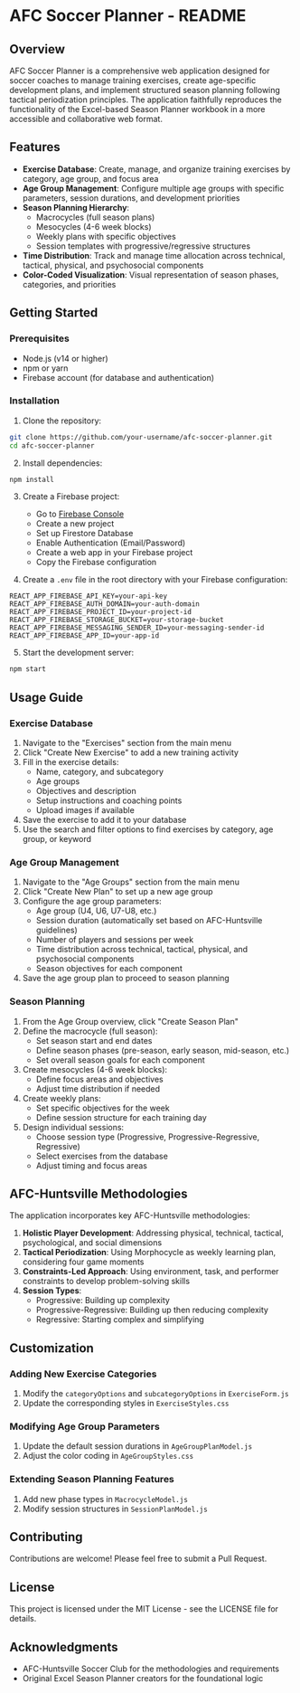 # AFC Soccer Planner - README

## Overview

AFC Soccer Planner is a comprehensive web application designed for soccer coaches to manage training exercises, create age-specific development plans, and implement structured season planning following tactical periodization principles. The application faithfully reproduces the functionality of the Excel-based Season Planner workbook in a more accessible and collaborative web format.

## Features

- **Exercise Database**: Create, manage, and organize training exercises by category, age group, and focus area
- **Age Group Management**: Configure multiple age groups with specific parameters, session durations, and development priorities
- **Season Planning Hierarchy**:
  - Macrocycles (full season plans)
  - Mesocycles (4-6 week blocks)
  - Weekly plans with specific objectives
  - Session templates with progressive/regressive structures
- **Time Distribution**: Track and manage time allocation across technical, tactical, physical, and psychosocial components
- **Color-Coded Visualization**: Visual representation of season phases, categories, and priorities

## Getting Started

### Prerequisites

- Node.js (v14 or higher)
- npm or yarn
- Firebase account (for database and authentication)

### Installation

1. Clone the repository:
```bash
git clone https://github.com/your-username/afc-soccer-planner.git
cd afc-soccer-planner
```

2. Install dependencies:
```bash
npm install
```

3. Create a Firebase project:
   - Go to [Firebase Console](https://console.firebase.google.com/)
   - Create a new project
   - Set up Firestore Database
   - Enable Authentication (Email/Password)
   - Create a web app in your Firebase project
   - Copy the Firebase configuration

4. Create a `.env` file in the root directory with your Firebase configuration:
```
REACT_APP_FIREBASE_API_KEY=your-api-key
REACT_APP_FIREBASE_AUTH_DOMAIN=your-auth-domain
REACT_APP_FIREBASE_PROJECT_ID=your-project-id
REACT_APP_FIREBASE_STORAGE_BUCKET=your-storage-bucket
REACT_APP_FIREBASE_MESSAGING_SENDER_ID=your-messaging-sender-id
REACT_APP_FIREBASE_APP_ID=your-app-id
```

5. Start the development server:
```bash
npm start
```

## Usage Guide

### Exercise Database

1. Navigate to the "Exercises" section from the main menu
2. Click "Create New Exercise" to add a new training activity
3. Fill in the exercise details:
   - Name, category, and subcategory
   - Age groups
   - Objectives and description
   - Setup instructions and coaching points
   - Upload images if available
4. Save the exercise to add it to your database
5. Use the search and filter options to find exercises by category, age group, or keyword

### Age Group Management

1. Navigate to the "Age Groups" section from the main menu
2. Click "Create New Plan" to set up a new age group
3. Configure the age group parameters:
   - Age group (U4, U6, U7-U8, etc.)
   - Session duration (automatically set based on AFC-Huntsville guidelines)
   - Number of players and sessions per week
   - Time distribution across technical, tactical, physical, and psychosocial components
   - Season objectives for each component
4. Save the age group plan to proceed to season planning

### Season Planning

1. From the Age Group overview, click "Create Season Plan"
2. Define the macrocycle (full season):
   - Set season start and end dates
   - Define season phases (pre-season, early season, mid-season, etc.)
   - Set overall season goals for each component
3. Create mesocycles (4-6 week blocks):
   - Define focus areas and objectives
   - Adjust time distribution if needed
4. Create weekly plans:
   - Set specific objectives for the week
   - Define session structure for each training day
5. Design individual sessions:
   - Choose session type (Progressive, Progressive-Regressive, Regressive)
   - Select exercises from the database
   - Adjust timing and focus areas

## AFC-Huntsville Methodologies

The application incorporates key AFC-Huntsville methodologies:

1. **Holistic Player Development**: Addressing physical, technical, tactical, psychological, and social dimensions
2. **Tactical Periodization**: Using Morphocycle as weekly learning plan, considering four game moments
3. **Constraints-Led Approach**: Using environment, task, and performer constraints to develop problem-solving skills
4. **Session Types**:
   - Progressive: Building up complexity
   - Progressive-Regressive: Building up then reducing complexity
   - Regressive: Starting complex and simplifying

## Customization

### Adding New Exercise Categories

1. Modify the `categoryOptions` and `subcategoryOptions` in `ExerciseForm.js`
2. Update the corresponding styles in `ExerciseStyles.css`

### Modifying Age Group Parameters

1. Update the default session durations in `AgeGroupPlanModel.js`
2. Adjust the color coding in `AgeGroupStyles.css`

### Extending Season Planning Features

1. Add new phase types in `MacrocycleModel.js`
2. Modify session structures in `SessionPlanModel.js`

## Contributing

Contributions are welcome! Please feel free to submit a Pull Request.

## License

This project is licensed under the MIT License - see the LICENSE file for details.

## Acknowledgments

- AFC-Huntsville Soccer Club for the methodologies and requirements
- Original Excel Season Planner creators for the foundational logic
